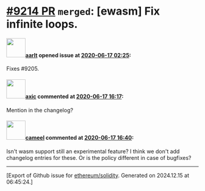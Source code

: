 # [\#9214 PR](https://github.com/ethereum/solidity/pull/9214) `merged`: [ewasm] Fix infinite loops.

#### <img src="https://avatars.githubusercontent.com/u/5008794?u=aa5f725afdad81154a79cd5ab6be9340b08da4a9&v=4" width="50">[aarlt](https://github.com/aarlt) opened issue at [2020-06-17 02:25](https://github.com/ethereum/solidity/pull/9214):

Fixes #9205.



#### <img src="https://avatars.githubusercontent.com/u/20340?v=4" width="50">[axic](https://github.com/axic) commented at [2020-06-17 16:17](https://github.com/ethereum/solidity/pull/9214#issuecomment-645473181):

Mention in the changelog?

#### <img src="https://avatars.githubusercontent.com/u/137030?v=4" width="50">[cameel](https://github.com/cameel) commented at [2020-06-17 16:40](https://github.com/ethereum/solidity/pull/9214#issuecomment-645486014):

Isn't wasm support still an experimental feature? I think we don't add changelog entries for these. Or is the policy different in case of bugfixes?


-------------------------------------------------------------------------------



[Export of Github issue for [ethereum/solidity](https://github.com/ethereum/solidity). Generated on 2024.12.15 at 06:45:24.]
